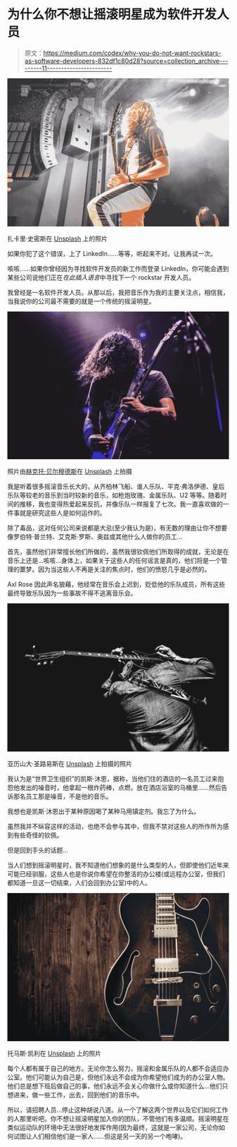 # 为什么你不想让摇滚明星成为软件开发人员

> 原文：<https://medium.com/codex/why-you-do-not-want-rockstars-as-software-developers-832df1c80d28?source=collection_archive---------11----------------------->

![](img/76057a9944ad4b25f431abdf0f5d8089.png)

扎卡里·史密斯在 [Unsplash](https://unsplash.com?utm_source=medium&utm_medium=referral) 上的照片

如果你犯了这个错误，上了 LinkedIn……等等，听起来不对。让我再试一次。

咳咳……如果你曾经因为寻找软件开发员的新工作而登录 LinkedIn，你可能会遇到某些公司说他们正在*在此插入语言*中寻找下一个 rockstar 开发人员。

我曾经是一名软件开发人员。从那以后，我把音乐作为我的主要关注点，相信我，当我说你的公司最不需要的就是一个传统的摇滚明星。

![](img/8cd70bb66268dd916cb020f2dd2a42e0.png)

照片由[赫克托·贝尔穆德斯](https://unsplash.com/@hectorbermudez?utm_source=medium&utm_medium=referral)在 [Unsplash](https://unsplash.com?utm_source=medium&utm_medium=referral) 上拍摄

我是听着很多摇滚音乐长大的，从齐柏林飞船、谁人乐队、平克·弗洛伊德、皇后乐队等较老的音乐到当时较新的音乐，如枪炮玫瑰、金属乐队、U2 等等。随着时间的推移，我也变得热爱起来反抗，并像乐队一样报复了七次。我一直喜欢做的一件事就是研究这些人是如何运作的。

除了毒品，这对任何公司来说都是大忌(至少我认为是)，有无数的理由让你不想要像罗伯特·普兰特、艾克斯·罗斯、奥兹或其他什么人做你的员工…

首先，虽然他们非常擅长他们所做的，虽然我很钦佩他们所取得的成就，无论是在音乐上还是…咳咳…身体上，如果关于这些人的任何谣言是真的，他们将是一个管理的噩梦。因为当这些人不再是关注的焦点时，他们的愤怒几乎是必然的。

Axl Rose 因此声名狼藉，他经常在音乐会上迟到，贬低他的乐队成员，所有这些最终导致乐队因为一些事故不得不逃离音乐会。

![](img/9af3b3ca5afbe92fb83e53abdb697351.png)

亚历山大·圣路易斯在 [Unsplash](https://unsplash.com?utm_source=medium&utm_medium=referral) 上拍摄的照片

我认为是“世界卫生组织”的凯斯·沐恩，据称，当他们住的酒店的一名员工过来抱怨他发出的噪音时，他拿起一根炸药棒，点燃，放在酒店浴室的马桶里……然后告诉那名员工那是噪音，不是他的音乐。

我想也是凯斯·沐恩出于某种原因喝了某种马用镇定剂。我忘了为什么。

虽然我并不纵容这样的活动，也绝不会参与其中，但我不禁对这些人的所作所为感到有些奇怪的钦佩。

但是回到手头的话题…

当人们想到摇滚明星时，我不知道他们想象的是什么类型的人，但即使他们近年来可能已经驯服，这些人也是你说你希望在你整洁的办公楼(或远程办公室，但我们都知道一旦这一切结束，人们会回到办公室)中的人。

![](img/229999757b46e3c4d993660c3e5883a2.png)

托马斯·凯利在 [Unsplash](https://unsplash.com?utm_source=medium&utm_medium=referral) 上的照片

每个人都有属于自己的地方。无论你怎么努力，摇滚和金属乐队的人都不会适应办公室。他们可能认为自己是，但他们永远不会成为你希望他们成为的办公室人物。他们总是想下班后做自己的事，他们永远不会关心你做什么或你知道什么…他们只想进来，做一些工作，出去，回到他们的音乐中。

所以，请招聘人员…停止这种胡说八道。从一个了解这两个世界以及它们如何工作的人那里听吧。你不想让摇滚明星加入你的团队，不管他们有多温顺。摇滚明星在类似运动队的环境中无法很好地发挥作用(因为最终，这就是一家公司，无论你如何试图让人们相信他们是一家人……但这是另一天的另一个咆哮)。